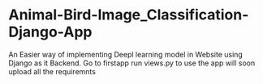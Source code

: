 # Animal-Bird-Image_Classification-Django-App
An Easier way of implementing Deepl learning model in Website using Django as it Backend.
Go to firstapp run views.py to use the app
will soon upload all the requiremnts
